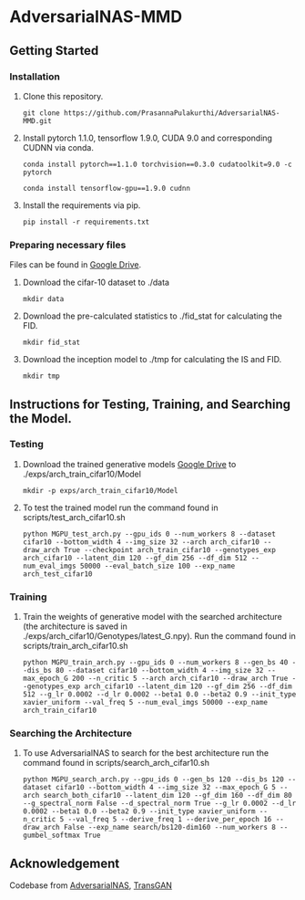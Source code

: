 # AdversarialNAS-MMD


## Getting Started
### Installation
1. Clone this repository.

    ~~~
    git clone https://github.com/PrasannaPulakurthi/AdversarialNAS-MMD.git
    ~~~
   
2. Install pytorch 1.1.0, tensorflow 1.9.0, CUDA 9.0 and corresponding CUDNN via conda.

    ~~~
    conda install pytorch==1.1.0 torchvision==0.3.0 cudatoolkit=9.0 -c pytorch
    ~~~
   
    ~~~
    conda install tensorflow-gpu==1.9.0 cudnn
    ~~~
   
3. Install the requirements via pip.
    
    ~~~
    pip install -r requirements.txt
    ~~~
    
### Preparing necessary files

Files can be found in [Google Drive](https://drive.google.com/drive/folders/1xB6Y-btreBtyVZ-kdGTIZgLTjsv7H4Pd?usp=sharing).

1. Download the cifar-10 dataset to ./data
    
    ~~~
    mkdir data
    ~~~
    
2. Download the pre-calculated statistics to ./fid_stat for calculating the FID.
    
    ~~~
    mkdir fid_stat
    ~~~
   
3. Download the inception model to ./tmp for calculating the IS and FID.
    
    ~~~
    mkdir tmp
    ~~~

## Instructions for Testing, Training, and Searching the Model.
### Testing
1. Download the trained generative models [Google Drive](https://drive.google.com/drive/folders/1xB6Y-btreBtyVZ-kdGTIZgLTjsv7H4Pd?usp=sharing) to ./exps/arch_train_cifar10/Model

    ~~~
    mkdir -p exps/arch_train_cifar10/Model
    ~~~
   
2. To test the trained model run the command found in scripts/test_arch_cifar10.sh
    ~~~
    python MGPU_test_arch.py --gpu_ids 0 --num_workers 8 --dataset cifar10 --bottom_width 4 --img_size 32 --arch arch_cifar10 --draw_arch True --checkpoint arch_train_cifar10 --genotypes_exp arch_cifar10 --latent_dim 120 --gf_dim 256 --df_dim 512 --num_eval_imgs 50000 --eval_batch_size 100 --exp_name arch_test_cifar10
    ~~~

### Training
1. Train the weights of generative model with the searched architecture (the architecture is saved in ./exps/arch_cifar10/Genotypes/latest_G.npy). Run the command found in scripts/train_arch_cifar10.sh
    ~~~
    python MGPU_train_arch.py --gpu_ids 0 --num_workers 8 --gen_bs 40 --dis_bs 80 --dataset cifar10 --bottom_width 4 --img_size 32 --max_epoch_G 200 --n_critic 5 --arch arch_cifar10 --draw_arch True --genotypes_exp arch_cifar10 --latent_dim 120 --gf_dim 256 --df_dim 512 --g_lr 0.0002 --d_lr 0.0002 --beta1 0.0 --beta2 0.9 --init_type xavier_uniform --val_freq 5 --num_eval_imgs 50000 --exp_name arch_train_cifar10
    ~~~

### Searching the Architecture

1. To use AdversarialNAS to search for the best architecture run the command found in scripts/search_arch_cifar10.sh
    ~~~
    python MGPU_search_arch.py --gpu_ids 0 --gen_bs 120 --dis_bs 120 --dataset cifar10 --bottom_width 4 --img_size 32 --max_epoch_G 5 --arch search_both_cifar10 --latent_dim 120 --gf_dim 160 --df_dim 80 --g_spectral_norm False --d_spectral_norm True --g_lr 0.0002 --d_lr 0.0002 --beta1 0.0 --beta2 0.9 --init_type xavier_uniform --n_critic 5 --val_freq 5 --derive_freq 1 --derive_per_epoch 16 --draw_arch False --exp_name search/bs120-dim160 --num_workers 8 --gumbel_softmax True
    ~~~


## Acknowledgement
Codebase from [AdversarialNAS](https://github.com/chengaopro/AdversarialNAS), [TransGAN](https://github.com/VITA-Group/TransGAN)